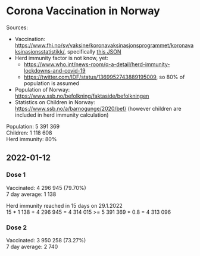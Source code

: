 # Corona Vaccination in Norway

Sources:

- Vaccination: <https://www.fhi.no/sv/vaksine/koronavaksinasjonsprogrammet/koronavaksinasjonsstatistikk/>, specifically [this JSON](https://www.fhi.no/api/chartdata/api/99119)
- Herd immunity factor is not know, yet:
  - <https://www.who.int/news-room/q-a-detail/herd-immunity-lockdowns-and-covid-19>
  - <https://twitter.com/IDF/status/1369952743889195009>, so 80% of population is assumed
- Population of Norway: <https://www.ssb.no/befolkning/faktaside/befolkningen>
- Statistics on Children in Norway: https://www.ssb.no/a/barnogunge/2020/bef/ (however children are included in herd immunity calculation)

Population: 5 391 369  
Children: 1 118 608  
Herd immunity: 80%  

## 2022-01-12

### Dose 1

Vaccinated: 4 296 945 (79.70%)  
7 day average: 1 138

Herd immunity reached in 15 days on 29.1.2022  
15 * 1 138 + 4 296 945 = 4 314 015 >= 5 391 369 * 0.8 = 4 313 096

### Dose 2

Vaccinated: 3 950 258 (73.27%)  
7 day average: 2 740


